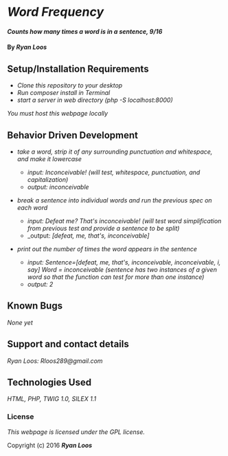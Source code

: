 # _Word Frequency_

#### _Counts how many times a word is in a sentence, 9/16_

#### By _**Ryan Loos**_

## Setup/Installation Requirements

* _Clone this repository to your desktop_
* _Run composer install in Terminal_
* _start a server in web directory (php -S localhost:8000)_

_You must host this webpage locally_

## Behavior Driven Development
* _take a word, strip it of any surrounding punctuation and whitespace, and make it lowercase_
  * _input: Inconceivable! (will test, whitespace, punctuation, and capitalization)_
  * _output: inconceivable_

* _break a sentence into individual words and run the previous spec on each word_
  * _input: Defeat me? That's inconceivable! (will test word simplification from previous test and provide a sentence to be split)_
  * _output: _[defeat, me, that's, inconceivable]_

* _print out the number of times the word appears in the sentence_
  * _input: Sentence=[defeat, me, that's, inconceivable, inconceivable, i, say] Word = inconceivable (sentence has two instances of a given word so that the function can test for more than one instance)_
  * _output: 2_


## Known Bugs

_None yet_

## Support and contact details

_Ryan Loos: Rloos289@gmail.com_

## Technologies Used

_HTML,
PHP,
TWIG 1.0,
SILEX 1.1_

### License

*This webpage is licensed under the GPL license.*

Copyright (c) 2016 **_Ryan Loos_**
